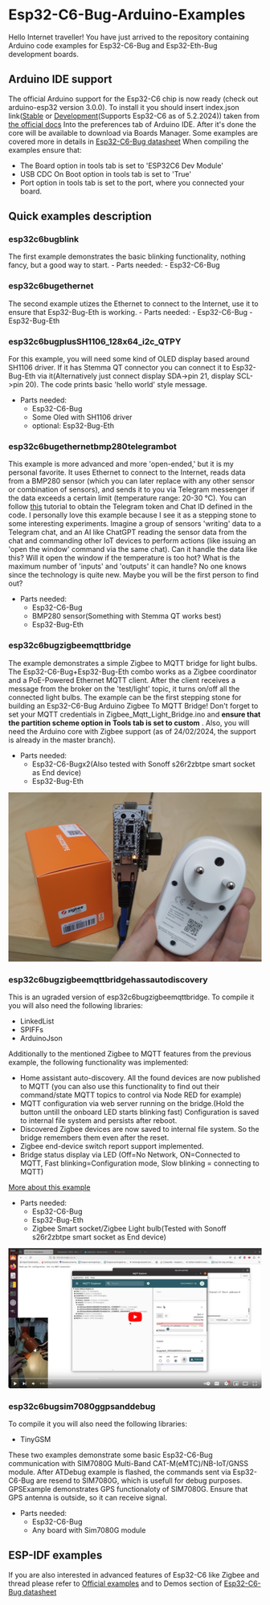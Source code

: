 # Esp32-C6-Bug-Arduino-Examples
Hello Internet traveller!
You have just arrived to the repository containing Arduino code examples for Esp32-C6-Bug and Esp32-Eth-Bug development boards.
## Arduino IDE support
The official Arduino support for the Esp32-C6 chip is now ready (check out arduino-esp32 version 3.0.0). To install it you should insert index.json link([Stable](https://espressif.github.io/arduino-esp32/package_esp32_index.json) or [Development](https://espressif.github.io/arduino-esp32/package_esp32_dev_index.json)(Supports Esp32-C6 as of 5.2.2024)) taken from [the official docs](https://docs.espressif.com/projects/arduino-esp32/en/latest/installing.html)
Into the preferences tab of Arduino IDE. After it's done the core will be available to download via Boards Manager.
Some examples are covered more in details in [Esp32-C6-Bug datasheet](https://github.com/allexoK/Esp32-C6-Bug-Docs/blob/main/esp32c6bugdatasheet.pdf)
When compiling the examples ensure that:
- The Board option in tools tab is set to 'ESP32C6 Dev Module'
- USB CDC On Boot option in tools tab is set to 'True'
- Port option in tools tab is set to the port, where you connected your board.
## Quick examples description
### esp32c6bugblink 
The first example demonstrates the basic blinking functionality, nothing fancy, but a good way to start. 
    - Parts needed:
        - Esp32-C6-Bug
### esp32c6bugethernet
The second example utizes the Ethernet to connect to the Internet, use it to ensure that Esp32-Bug-Eth is working.
    - Parts needed:
        - Esp32-C6-Bug
        - Esp32-Bug-Eth
### esp32c6bugplusSH1106_128x64_i2c_QTPY
For this example, you will need some kind of OLED display based around SH1106 driver. If it has Stemma QT connector you can connect it to Esp32-Bug-Eth via it(Alternatively just connect display SDA->pin 21, display SCL->pin 20). The code prints basic 'hello world' style message.  
- Parts needed:
    - Esp32-C6-Bug
    - Some Oled with SH1106 driver
    - optional: Esp32-Bug-Eth
### esp32c6bugethernetbmp280telegrambot
This example is more advanced and more 'open-ended,' but it is my personal favorite. It uses Ethernet to connect to the Internet, reads data from a BMP280 sensor (which you can later replace with any other sensor or combination of sensors), and sends it to you via Telegram messenger if the data exceeds a certain limit (temperature range: 20-30 °C). You can follow [this](https://randomnerdtutorials.com/telegram-control-esp32-esp8266-nodemcu-outputs/) tutorial to obtain the Telegram token and Chat ID defined in the code.
I personally love this example because I see it as a stepping stone to some interesting experiments. Imagine a group of sensors 'writing' data to a Telegram chat, and an AI like ChatGPT reading the sensor data from the chat and commanding other IoT devices to perform actions (like issuing an 'open the window' command via the same chat). Can it handle the data like this? Will it open the window if the temperature is too hot? What is the maximum number of 'inputs' and 'outputs' it can handle? No one knows since the technology is quite new. Maybe you will be the first person to find out?
- Parts needed:
    - Esp32-C6-Bug
    - BMP280 sensor(Something with Stemma QT works best)
    - Esp32-Bug-Eth

### esp32c6bugzigbeemqttbridge
The example demonstrates a simple Zigbee to MQTT bridge for light bulbs. The Esp32-C6-Bug+Esp32-Bug-Eth combo works as a Zigbee coordinator and a PoE-Powered Ethernet MQTT client. After the client receives a message from the broker on the 'test/light' topic, it turns on/off all the connected light bulbs. The example can be the first stepping stone for building an Esp32-C6-Bug Arduino Zigbee To MQTT Bridge! Don't forget to set your MQTT credentials in Zigbee_Mqtt_Light_Bridge.ino and **ensure that the partition scheme option in Tools tab is set to custom** . Also, you will need the Arduino core with Zigbee support (as of 24/02/2024, the support is already in the master branch).
- Parts needed:
    - Esp32-C6-Bugx2(Also tested with Sonoff s26r2zbtpe smart socket as End device)
    - Esp32-Bug-Eth

![Esp32-C6-Bug+Esp32-Bug-Eth Bridge and Zigbee Smart plug](images/zigbeesmartplug.jpg)

### esp32c6bugzigbeemqttbridgehassautodiscovery
This is an ugraded version of esp32c6bugzigbeemqttbridge.  To compile it you will also need the following libraries:
- LinkedList
- SPIFFs
- ArduinoJson

Additionally to the mentioned Zigbee to MQTT features from the previous example, the following functionality was implemented:
- Home assistant auto-discovery. All the found devices are now published to MQTT (you can also use this functionality to find out their command/state MQTT topics to control via Node RED for example)
- MQTT configuration via web server running on the bridge.(Hold the button untill the onboard LED starts blinking fast) Configuration is saved to internal file system and persists after reboot.
- Discovered Zigbee devices are now saved to internal file system. So the bridge remembers them even after the reset.
- Zigbee end-device switch report support implemented.
- Bridge status display via LED (Off=No Network, ON=Connected to MQTT, Fast blinking=Configuration mode, Slow blinking = connecting to MQTT)

[More about this example](https://hackaday.io/project/193049-esp32-c6-bug-esp32-bug-eth/log/228063-homeassistant-auto-discovery-for-the-home-brewed-zigbee-to-mqtt-bridge)

- Parts needed:
    - Esp32-C6-Bug
    - Esp32-Bug-Eth
    - Zigbee Smart socket/Zigbee Light bulb(Tested with Sonoff s26r2zbtpe smart socket as End device)

[![Watch the video](images/ytvideo.png)](https://youtu.be/PwNcAayO8GI?si=LGGhpATkW5Eql88w)

### esp32c6bugsim7080ggpsanddebug
To compile it you will also need the following libraries:
- TinyGSM

These two examples demonstrate some basic Esp32-C6-Bug communication with SIM7080G Multi-Band CAT-M(eMTC)/NB-IoT/GNSS module. After ATDebug example is flashed, the commands sent via Esp32-C6-Bug are resend to SIM7080G, which is usefull for debug purposes. GPSExample demonstrates GPS functionaloty of SIM7080G. Ensure that GPS antenna is outside, so it can receive signal. 

- Parts needed:
    - Esp32-C6-Bug
    - Any board with Sim7080G module

## ESP-IDF examples
If you are also interested in advanced features of Esp32-C6 like Zigbee and thread please refer to [Official examples](https://github.com/espressif/esp-idf/tree/release/v5.1/examples) and to Demos section of [Esp32-C6-Bug datasheet](https://github.com/allexoK/Esp32-C6-Bug-Docs/blob/main/esp32c6bugdatasheet.pdf) 
